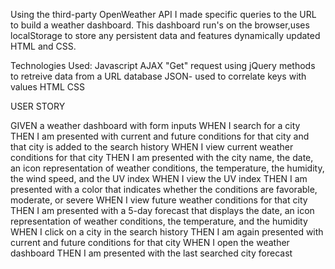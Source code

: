 
Using the third-party OpenWeather API I made specific queries to the URL to build a weather dashboard. This dashboard run's on the browser,uses localStorage to store any persistent data and features dynamically updated HTML and CSS. 

Technologies Used: 
Javascript
AJAX "Get" request using jQuery methods to retreive data from a URL database
JSON- used to correlate keys with values
HTML
CSS

USER STORY

GIVEN a weather dashboard with form inputs
WHEN I search for a city
THEN I am presented with current and future conditions for that city and that city is added to the search history
WHEN I view current weather conditions for that city
THEN I am presented with the city name, the date, an icon representation of weather conditions, the temperature, the humidity, the wind speed, and the UV index
WHEN I view the UV index
THEN I am presented with a color that indicates whether the conditions are favorable, moderate, or severe
WHEN I view future weather conditions for that city
THEN I am presented with a 5-day forecast that displays the date, an icon representation of weather conditions, the temperature, and the humidity
WHEN I click on a city in the search history
THEN I am again presented with current and future conditions for that city
WHEN I open the weather dashboard
THEN I am presented with the last searched city forecast
